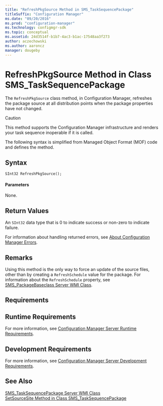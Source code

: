 ```yaml
---
title: "RefreshPkgSource Method in SMS_TaskSequencePackage"
titleSuffix: "Configuration Manager"
ms.date: "09/20/2016"
ms.prod: "configuration-manager"
ms.technology: configmgr-sdk
ms.topic: conceptual
ms.assetid: 24d3514f-b1b7-4ac3-b1ac-17548aa3f273
author: aczechowski
ms.author: aaroncz
manager: dougeby
---
```

# RefreshPkgSource Method in Class SMS_TaskSequencePackage
The `RefreshPkgSource` class method, in Configuration Manager, refreshes the package source at all distribution points when the package properties have not changed.  

> [!CAUTION]
>  This method supports the Configuration Manager infrastructure and renders your task sequence inoperable if it is called.  

 The following syntax is simplified from Managed Object Format (MOF) code and defines the method.  

## Syntax  

```  
SInt32 RefreshPkgSource();  
```  

#### Parameters  
 None.  

## Return Values  
 An `SInt32` data type that is 0 to indicate success or non-zero to indicate failure.  

 For information about handling returned errors, see [About Configuration Manager Errors](../../../develop/core/understand/about-configuration-manager-errors.md).  

## Remarks  
 Using this method is the only way to force an update of the source files, other than by creating a `RefreshSchedule` value for the package. For information about the `RefreshSchedule` property, see [SMS_PackageBaseclass Server WMI Class](../../../develop/reference/core/servers/configure/sms_packagebaseclass-server-wmi-class.md).  

## Requirements  

## Runtime Requirements  
 For more information, see [Configuration Manager Server Runtime Requirements](../../../develop/core/reqs/server-runtime-requirements.md).  

## Development Requirements  
 For more information, see [Configuration Manager Server Development Requirements](../../../develop/core/reqs/server-development-requirements.md).  

## See Also  
 [SMS_TaskSequencePackage Server WMI Class](../../../develop/reference/osd/sms_tasksequencepackage-server-wmi-class.md)   
 [SetSourceSite Method in Class SMS_TaskSequencePackage](../../../develop/reference/osd/setsourcesite-method-in-class-sms_tasksequencepackage.md)

